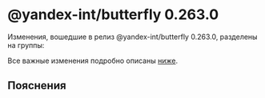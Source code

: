 # @yandex-int/butterfly 0.263.0

<!-- ЧЕЛОВЕЧЕСКОЕ ВСТУПЛЕНИЕ -->

Изменения, вошедшие в релиз @yandex-int/butterfly 0.263.0, разделены на группы:

Все важные изменения подробно описаны [ниже](#Пояснения).

## Пояснения

